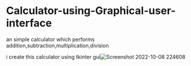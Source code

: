 # Calculator-using-Graphical-user-interface

an simple calculator which performs addition,subtraction,multiplication,division

i create this calculator using tkinter gui![Screenshot 2022-10-08 224608](https://user-images.githubusercontent.com/102504848/194719921-d4f55433-f4e8-4b75-b7d4-87618ccf6091.png)
